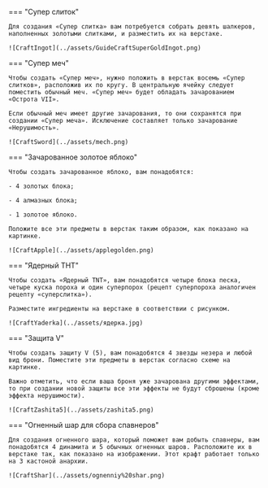 === "Супер слиток"


    Для создания «Супер слитка» вам потребуется собрать девять шалкеров, наполненных золотыми слитками, и разместить их на верстаке.

    ![CraftIngot](../assets/GuideCraftSuperGoldIngot.png)


=== "Супер меч"


    Чтобы создать «Супер меч», нужно положить в верстак восемь «Супер слитков», расположив их по кругу. В центральную ячейку следует поместить обычный меч. «Супер меч» будет обладать зачарованием «Острота VII».

    Если обычный меч имеет другие зачарования, то они сохранятся при создании «Супер меча». Исключение составляет только зачарование «Нерушимость».

    ![CraftSword](../assets/mech.png)


=== "Зачарованное золотое яблоко"


    Чтобы создать зачарованное яблоко, вам понадобятся:

    - 4 золотых блока;

    - 4 алмазных блока;

    - 1 золотое яблоко.

    Положите все эти предметы в верстак таким образом, как показано на картинке.

    ![CraftApple](../assets/applegolden.png)


=== "Ядерный ТНТ"


    Чтобы создать «Ядерный TNT», вам понадобятся четыре блока песка, четыре куска пороха и один суперпорох (рецепт суперпороха аналогичен рецепту «суперслитка»).

    Разместите ингредиенты на верстаке в соответствии с рисунком. 

    ![CraftYaderka](../assets/ядерка.jpg)


=== "Защита V"


    Чтобы создать защиту V (5), вам понадобятся 4 звезды незера и любой вид брони. Поместите эти предметы в верстак согласно схеме на картинке.

    Важно отметить, что если ваша броня уже зачарована другими эффектами, то при создании новой защиты все эти эффекты не будут сброшены (кроме эффекта нерушимости).

    ![CraftZashita5](../assets/zashita5.png)


=== "Огненный шар для сбора спавнеров"


    Для создания огненного шара, который поможет вам добыть спавнеры, вам понадобятся 4 динамита и 5 обычных огненных шаров. Расположите их в верстаке так, как показано на изображении. Этот крафт работает только на 3 кастоной анархии.

    ![CraftShar](../assets/ognenniy%20shar.png)